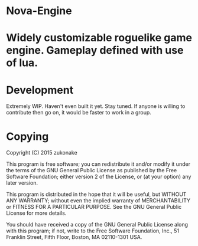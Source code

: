 # Nova-Engine
Widely customizable roguelike game engine.
Gameplay defined with use of lua.
==========

# Development
Extremely WIP. Haven't even built it yet. Stay tuned.
If anyone is willing to contribute then go on, it would be faster to work in a group.

# Copying
Copyright (C) 2015 zukonake

This program is free software; you can redistribute it and/or modify
it under the terms of the GNU General Public License as published by
the Free Software Foundation; either version 2 of the License, or
(at your option) any later version.

This program is distributed in the hope that it will be useful,
but WITHOUT ANY WARRANTY; without even the implied warranty of
MERCHANTABILITY or FITNESS FOR A PARTICULAR PURPOSE.  See the
GNU General Public License for more details.

You should have received a copy of the GNU General Public License along
with this program; if not, write to the Free Software Foundation, Inc.,
51 Franklin Street, Fifth Floor, Boston, MA 02110-1301 USA.
